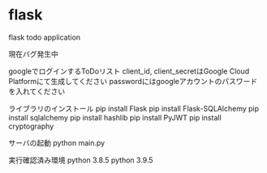 # flask
flask todo application

現在バグ発生中

googleでログインするToDoリスト
client_id, client_secretはGoogle Cloud Platformにて生成してください
passwordにはgoogleアカウントのパスワードを入れてください

ライブラリのインストール
pip install Flask
pip install Flask-SQLAlchemy
pip install sqlalchemy
pip install hashlib
pip install PyJWT
pip install cryptography

サーバの起動
python main.py

実行確認済み環境
python 3.8.5
python 3.9.5
